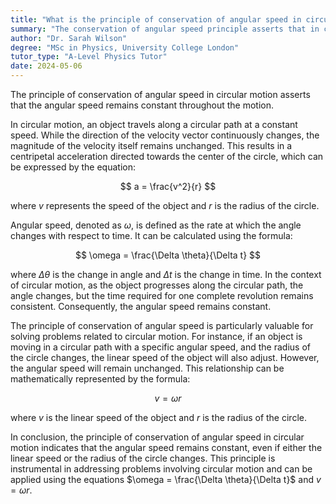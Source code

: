 ```yaml
---
title: "What is the principle of conservation of angular speed in circular motion?"
summary: "The conservation of angular speed principle asserts that in circular motion, the angular speed remains constant throughout the motion."
author: "Dr. Sarah Wilson"
degree: "MSc in Physics, University College London"
tutor_type: "A-Level Physics Tutor"
date: 2024-05-06
---
```


The principle of conservation of angular speed in circular motion asserts that the angular speed remains constant throughout the motion.

In circular motion, an object travels along a circular path at a constant speed. While the direction of the velocity vector continuously changes, the magnitude of the velocity itself remains unchanged. This results in a centripetal acceleration directed towards the center of the circle, which can be expressed by the equation:

$$
a = \frac{v^2}{r}
$$

where $v$ represents the speed of the object and $r$ is the radius of the circle.

Angular speed, denoted as $\omega$, is defined as the rate at which the angle changes with respect to time. It can be calculated using the formula:

$$
\omega = \frac{\Delta \theta}{\Delta t}
$$

where $\Delta \theta$ is the change in angle and $\Delta t$ is the change in time. In the context of circular motion, as the object progresses along the circular path, the angle changes, but the time required for one complete revolution remains consistent. Consequently, the angular speed remains constant.

The principle of conservation of angular speed is particularly valuable for solving problems related to circular motion. For instance, if an object is moving in a circular path with a specific angular speed, and the radius of the circle changes, the linear speed of the object will also adjust. However, the angular speed will remain unchanged. This relationship can be mathematically represented by the formula:

$$
v = \omega r
$$

where $v$ is the linear speed of the object and $r$ is the radius of the circle.

In conclusion, the principle of conservation of angular speed in circular motion indicates that the angular speed remains constant, even if either the linear speed or the radius of the circle changes. This principle is instrumental in addressing problems involving circular motion and can be applied using the equations $\omega = \frac{\Delta \theta}{\Delta t}$ and $v = \omega r$.
    